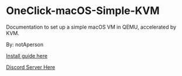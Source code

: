 # OneClick-macOS-Simple-KVM
Documentation to set up a simple macOS VM in QEMU, accelerated by KVM.

By: notAperson

[Install guide here](https://notaperson535.github.io/OneClick-macOS-Simple-KVM/)

[Discord Server Here](https://discord.gg/bcbNXsZ7)
